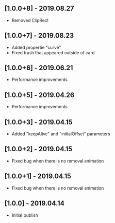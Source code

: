 ## [1.0.0+8] - 2019.08.27

* Removed ClipRect

## [1.0.0+7] - 2019.08.23

* Added propertie "curve"
* Fixed trash that appeared outside of card

## [1.0.0+6] - 2019.06.21

* Performance improvements

## [1.0.0+5] - 2019.04.26

* Performance improvements

## [1.0.0+3] - 2019.04.15

* Added "keepAlive" and "initialOffset" parameters

## [1.0.0+2] - 2019.04.15

* Fixed bug when there is no removal animation

## [1.0.0+1] - 2019.04.15

* Fixed bug when there is no removal animation

## [1.0.0] - 2019.04.14

* Initial publish
